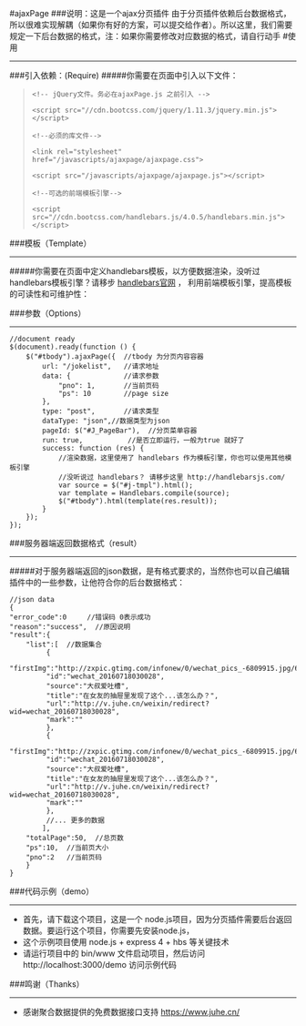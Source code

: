 #ajaxPage
###说明：这是一个ajax分页插件
由于分页插件依赖后台数据格式，所以很难实现解耦（如果你有好的方案，可以提交给作者）。所以这里，我们需要规定一下后台数据的格式，注：如果你需要修改对应数据的格式，请自行动手
#使用
***
###引入依赖：(Require)
#####你需要在页面中引入以下文件：
>`<!-- jQuery文件。务必在ajaxPage.js 之前引入 -->`
>
>`<script src="//cdn.bootcss.com/jquery/1.11.3/jquery.min.js"></script>`
>
>`<!--必须的库文件-->`
>
>`<link rel="stylesheet" href="/javascripts/ajaxpage/ajaxpage.css">`
>
>`<script src="/javascripts/ajaxpage/ajaxpage.js"></script>`
>
>`<!--可选的前端模板引擎-->`
>
>`<script src="//cdn.bootcss.com/handlebars.js/4.0.5/handlebars.min.js"></script>`

###模板（Template）
***
#####你需要在页面中定义handlebars模板，以方便数据渲染，没听过handlebars模板引擎？请移步 [handlebars官网](http://handlebarsjs.com/ "handlebars") ， 利用前端模板引擎，提高模板的可读性和可维护性：
    <script id='j-tmpl' type='text/x-jquery-tmpl'>
		{{#each list}}
   		 <tr>
       		<td>
         		<img class="ui-news-img" src="{{f利用前端模板引擎irstImg}}" alt="">
       		</td>
       		<td>{{id}}</td>
       		<td>{{mark}}</td>
       		<td>{{source}}</td>
       		<td>{{title}}</td>
       		<td>
          		<a href="{{url}}">查看详情</a>
       		</td>
   		</tr>
		{{/each}}
	</script>

###参数（Options）
***
    //document ready
    $(document).ready(function () {
        $("#tbody").ajaxPage({  //tbody 为分页内容容器
            url: "/jokelist",   //请求地址
            data: {             //请求参数
                "pno": 1,       //当前页码
                "ps": 10        //page size
            },
            type: "post",       //请求类型
            dataType: "json",//数据类型为json
            pageId: $("#J_PageBar"),  //分页菜单容器
            run: true,           //是否立即运行，一般为true 就好了
            success: function (res) {
                //渲染数据，这里使用了 handlebars 作为模板引擎，你也可以使用其他模板引擎
                //没听说过 handlebars？ 请移步这里 http://handlebarsjs.com/
                var source = $("#j-tmpl").html();
                var template = Handlebars.compile(source);
                $("#tbody").html(template(res.result));
            }
        });
    });
###服务器端返回数据格式（result）
***
#####对于服务器端返回的json数据，是有格式要求的，当然你也可以自己编辑插件中的一些参数，让他符合你的后台数据格式：

    //json data
    {
	"error_code":0     //错误码 0表示成功
	"reason":"success",  //原因说明
	"result":{
		"list":[  //数据集合
			 {
			 "firstImg":"http://zxpic.gtimg.com/infonew/0/wechat_pics_-6809915.jpg/640",
			 "id":"wechat_20160718030028",
			 "source":"大叔爱吐槽",
			 "title":"在女友的抽屉里发现了这个...该怎么办？",
			 "url":"http://v.juhe.cn/weixin/redirect?wid=wechat_20160718030028",
			 "mark":""
			 },
			 {
			 "firstImg":"http://zxpic.gtimg.com/infonew/0/wechat_pics_-6809915.jpg/640",
			 "id":"wechat_20160718030028",
			 "source":"大叔爱吐槽",
			 "title":"在女友的抽屉里发现了这个...该怎么办？",
			 "url":"http://v.juhe.cn/weixin/redirect?wid=wechat_20160718030028",
			 "mark":""
			 },
			 //... 更多的数据	
			],
		"totalPage":50,  //总页数
		"ps":10,  //当前页大小
		"pno":2   //当前页码
		}
	}


###代码示例（demo）
***
* 首先，请下载这个项目，这是一个 node.js项目，因为分页插件需要后台返回数据。要运行这个项目，你需要先安装node.js，
* 这个示例项目使用 node.js + express 4 + hbs 等关键技术
* 请运行项目中的 bin/www 文件启动项目，然后访问 http://localhost:3000/demo 访问示例代码

###鸣谢（Thanks）
***
* 感谢聚合数据提供的免费数据接口支持 https://www.juhe.cn/


